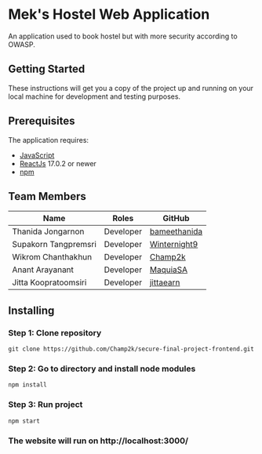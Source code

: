 # Mek's Hostel Web Application
An application used to book hostel but with more security according to OWASP.

## Getting Started
These instructions will get you a copy of the project up and running on your local machine for development and testing purposes.

## Prerequisites
The application requires:
- [JavaScript](https://www.javascript.com/)
- [ReactJs](https://reactjs.org/) 17.0.2 or newer
- [npm](https://www.npmjs.com/)

## Team Members
| Name                      | Roles                    | GitHub                                                |
|---------------------------|--------------------------|-------------------------------------------------------|
| Thanida Jongarnon         | Developer                | [bameethanida](https://github.com/bameethanida)       |
| Supakorn Tangpremsri      | Developer                | [Winternight9](https://github.com/Winternight9)           |
| Wikrom Chanthakhun         | Developer                | [Champ2k](https://github.com/Champ2k)     |
| Anant Arayanant  | Developer                | [MaquiaSA](https://github.com/MaquiaSA)           |
| Jitta Koopratoomsiri | Developer                | [jittaearn](https://github.com/jittaearn)           |

## Installing 
### Step 1: Clone repository
    git clone https://github.com/Champ2k/secure-final-project-frontend.git

### Step 2: Go to directory and install node modules
    npm install

### Step 3: Run project
    npm start

### The website will run on http://localhost:3000/
